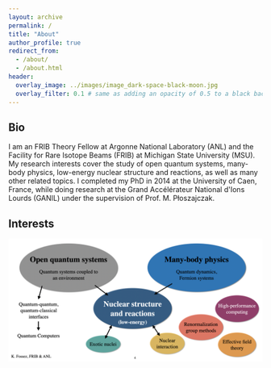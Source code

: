 ```yaml
---
layout: archive
permalink: /
title: "About"
author_profile: true
redirect_from: 
  - /about/
  - /about.html
header:
  overlay_image: ../images/image_dark-space-black-moon.jpg
  overlay_filter: 0.1 # same as adding an opacity of 0.5 to a black background
---
```



## Bio

I am an FRIB Theory Fellow at Argonne National Laboratory (ANL) and the Facility for Rare Isotope Beams (FRIB) at Michigan State University (MSU). My research interests cover the study of open quantum systems, many-body physics, low-energy nuclear structure and reactions, as well as many other related topics. I completed my PhD in 2014 at the University of Caen, France, while doing research at the Grand Accélérateur National d'Ions Lourds (GANIL) under the supervision of Prof. M. P&#322;oszajczak. 


## Interests


![Research interests](../images/research_interests.png)



